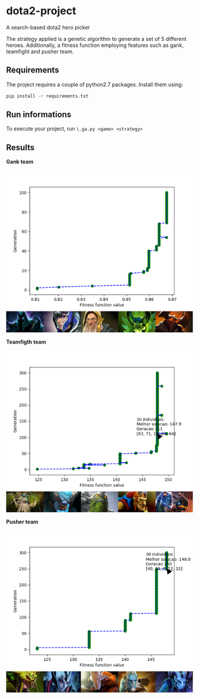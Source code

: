 # dota2-project
A search-based dota2 hero picker

The strategy applied is a genetic algorithm to generate a set of 5 different heroes. Additionally, a fitness function employing features such as gank, teamfight and pusher team.

## Requirements <a name="requirements"></a>
The project requires a couple of python2.7 packages. Install them using:
```bash
pip install -r requirements.txt
```

## Run informations
To execute your project, run `\.ga.py <game> <strategy>`

## Results <a name="results"></a>

**Gank team**

![myimage1](https://github.com/fcarlosmonteiro/dota2-project/blob/master/Figure_1.png)
![myimage2](https://github.com/fcarlosmonteiro/dota2-project/blob/master/test1.jpg)

**Teamfigth team**

![myimage3](https://github.com/fcarlosmonteiro/dota2-project/blob/master/Figure_2.png)
![myimage4](https://github.com/fcarlosmonteiro/dota2-project/blob/master/test2.jpg)

**Pusher team**

![myimage5](https://github.com/fcarlosmonteiro/dota2-project/blob/master/Figure_3.png)
![myimage6](https://github.com/fcarlosmonteiro/dota2-project/blob/master/test3.jpg)
